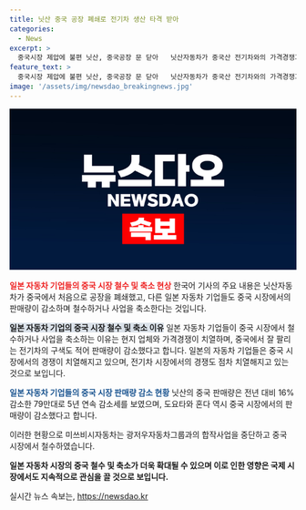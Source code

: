 ```yaml
---
title: 닛산 중국 공장 폐쇄로 전기차 생산 타격 받아
categories:
  - News
excerpt: >
  중국시장 제압에 불편 닛산, 중국공장 문 닫아   닛산자동차가 중국산 전기차와의 가격경쟁과 구색 부족으로 중국 공장을 폐쇄했다. 중국 시장의 어려움으로 닛산 뿐만 아니라 다른 일본 자동차 기업들도 판매량이 감소하며 철수하거나 사업 축소하는 추세다. 도요타와 혼다는 판매량이 감소하자 중국 합작법인 직원 감축이나 중국 시장 철수를 결정했고, 미쓰비시자동차는 합작사업을 중단하고 중국 시장에서 철수했다. (총 150자)
feature_text: >
  중국시장 제압에 불편 닛산, 중국공장 문 닫아   닛산자동차가 중국산 전기차와의 가격경쟁과 구색 부족으로 중국 공장을 폐쇄했다. 중국 시장의 어려움으로 닛산 뿐만 아니라 다른 일본 자동차 기업들도 판매량이 감소하며 철수하거나 사업 축소하는 추세다. 도요타와 혼다는 판매량이 감소하자 중국 합작법인 직원 감축이나 중국 시장 철수를 결정했고, 미쓰비시자동차는 합작사업을 중단하고 중국 시장에서 철수했다. (총 150자)
image: '/assets/img/newsdao_breakingnews.jpg'
---
```


<p><img src="/assets/img/newsdao_breakingnews.jpg" alt="firstkoreanews 속보" /></p>

<p><b><span style="color: #ee2323;">일본 자동차 기업들의 중국 시장 철수 및 축소 현상</span></b>
한국어 기사의 주요 내용은 닛산자동차가 중국에서 처음으로 공장을 폐쇄했고, 다른 일본 자동차 기업들도 중국 시장에서의 판매량이 감소하며 철수하거나 사업을 축소한다는 것입니다.</p>

<p><b><span style="background-color: #21538527;">일본 자동차 기업의 중국 시장 철수 및 축소 이유</span></b>
일본 자동차 기업들이 중국 시장에서 철수하거나 사업을 축소하는 이유는 현지 업체와 가격경쟁이 치열하며, 중국에서 잘 팔리는 전기차의 구색도 적어 판매량이 감소했다고 합니다.
일본의 자동차 기업들은 중국 시장에서의 경쟁이 치열해지고 있으며, 전기차 시장에서의 경쟁도 점차 치열해지고 있는 것으로 보입니다.</p>

<p><b><span style="color: #1a5490;">일본 자동차 기업들의 중국 시장 판매량 감소 현황</span></b>
닛산의 중국 판매량은 전년 대비 16% 감소한 79만대로 5년 연속 감소세를 보였으며, 도요타와 혼다 역시 중국 시장에서의 판매량이 감소했다고 합니다.</p>

<p>이러한 현황으로 미쓰비시자동차는 광저우자동차그룹과의 합작사업을 중단하고 중국 시장에서 철수하였습니다.</p>

<p><b>일본 자동차 시장의 중국 철수 및 축소가 더욱 확대될 수 있으며 이로 인한 영향은 국제 시장에서도 지속적으로 관심을 끌 것으로 보입니다.</b></p>
실시간 뉴스 속보는, <a href="https://newsdao.kr" rel="dofollow">https://newsdao.kr</a>


